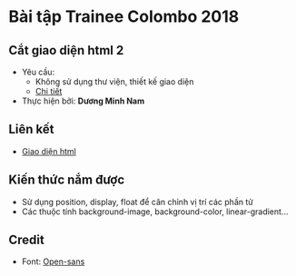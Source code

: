# Bài tập Trainee Colombo 2018
## Cắt giao diện html 2 
- Yêu cầu:
	- Không sử dụng thư viện, thiết kế giao diện
	- [Chi tiết](https://github.com/colombo-trainee/trainee_2018/blob/master/frontend/simple%20mobile/159256-OUIMC7-479.psd)
- Thực hiện bởi: __Dương Minh Nam__

## Liên kết
- [Giao diện html]()

## Kiến thức nắm được
- Sử dụng position, display, float để căn chỉnh vị trí các phần tử
- Các thuộc tính background-image, background-color, linear-gradient...

## Credit
-  Font: [Open-sans](https://fonts.google.com/specimen/Open+Sans) 